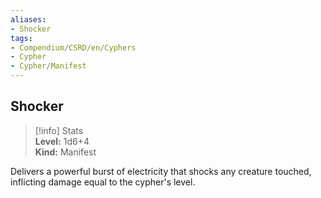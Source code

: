 ```yaml
---
aliases:
- Shocker
tags:
- Compendium/CSRD/en/Cyphers
- Cypher
- Cypher/Manifest
---
```


  
## Shocker  
>[!info] Stats  
> **Level:** 1d6+4  
> **Kind:** Manifest
  
Delivers a powerful burst of electricity that shocks any creature touched, inflicting damage equal to the cypher's level.